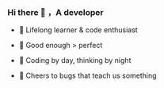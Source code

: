
### <div >Hi there 👋 ，A developer</div>  
  
- 📖 Lifelong learner & code enthusiast
  
- 🌱 Good enough > perfect

- 🥥 Coding by day, thinking by night
  
- 🍷 Cheers to bugs that teach us something

